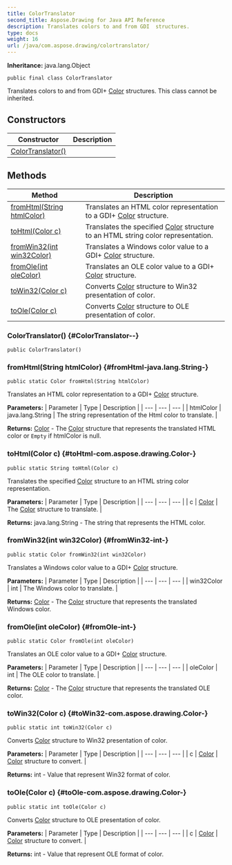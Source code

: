 ```yaml
---
title: ColorTranslator
second_title: Aspose.Drawing for Java API Reference
description: Translates colors to and from GDI  structures.
type: docs
weight: 16
url: /java/com.aspose.drawing/colortranslator/
---
```

**Inheritance:**
java.lang.Object
```
public final class ColorTranslator
```

Translates colors to and from GDI+ [Color](../../com.aspose.drawing/color) structures. This class cannot be inherited.
## Constructors

| Constructor | Description |
| --- | --- |
| [ColorTranslator()](#ColorTranslator--) |  |
## Methods

| Method | Description |
| --- | --- |
| [fromHtml(String htmlColor)](#fromHtml-java.lang.String-) | Translates an HTML color representation to a GDI+ [Color](../../com.aspose.drawing/color) structure. |
| [toHtml(Color c)](#toHtml-com.aspose.drawing.Color-) | Translates the specified [Color](../../com.aspose.drawing/color) structure to an HTML string color representation. |
| [fromWin32(int win32Color)](#fromWin32-int-) | Translates a Windows color value to a GDI+ [Color](../../com.aspose.drawing/color) structure. |
| [fromOle(int oleColor)](#fromOle-int-) | Translates an OLE color value to a GDI+ [Color](../../com.aspose.drawing/color) structure. |
| [toWin32(Color c)](#toWin32-com.aspose.drawing.Color-) | Converts [Color](../../com.aspose.drawing/color) structure to Win32 presentation of color. |
| [toOle(Color c)](#toOle-com.aspose.drawing.Color-) | Converts [Color](../../com.aspose.drawing/color) structure to OLE presentation of color. |
### ColorTranslator() {#ColorTranslator--}
```
public ColorTranslator()
```


### fromHtml(String htmlColor) {#fromHtml-java.lang.String-}
```
public static Color fromHtml(String htmlColor)
```


Translates an HTML color representation to a GDI+ [Color](../../com.aspose.drawing/color) structure.

**Parameters:**
| Parameter | Type | Description |
| --- | --- | --- |
| htmlColor | java.lang.String | The string representation of the Html color to translate. |

**Returns:**
[Color](../../com.aspose.drawing/color) - The [Color](../../com.aspose.drawing/color) structure that represents the translated HTML color or `Empty` if htmlColor is null.
### toHtml(Color c) {#toHtml-com.aspose.drawing.Color-}
```
public static String toHtml(Color c)
```


Translates the specified [Color](../../com.aspose.drawing/color) structure to an HTML string color representation.

**Parameters:**
| Parameter | Type | Description |
| --- | --- | --- |
| c | [Color](../../com.aspose.drawing/color) | The [Color](../../com.aspose.drawing/color) structure to translate. |

**Returns:**
java.lang.String - The string that represents the HTML color.
### fromWin32(int win32Color) {#fromWin32-int-}
```
public static Color fromWin32(int win32Color)
```


Translates a Windows color value to a GDI+ [Color](../../com.aspose.drawing/color) structure.

**Parameters:**
| Parameter | Type | Description |
| --- | --- | --- |
| win32Color | int | The Windows color to translate. |

**Returns:**
[Color](../../com.aspose.drawing/color) - The [Color](../../com.aspose.drawing/color) structure that represents the translated Windows color.
### fromOle(int oleColor) {#fromOle-int-}
```
public static Color fromOle(int oleColor)
```


Translates an OLE color value to a GDI+ [Color](../../com.aspose.drawing/color) structure.

**Parameters:**
| Parameter | Type | Description |
| --- | --- | --- |
| oleColor | int | The OLE color to translate. |

**Returns:**
[Color](../../com.aspose.drawing/color) - The [Color](../../com.aspose.drawing/color) structure that represents the translated OLE color.
### toWin32(Color c) {#toWin32-com.aspose.drawing.Color-}
```
public static int toWin32(Color c)
```


Converts [Color](../../com.aspose.drawing/color) structure to Win32 presentation of color.

**Parameters:**
| Parameter | Type | Description |
| --- | --- | --- |
| c | [Color](../../com.aspose.drawing/color) | [Color](../../com.aspose.drawing/color) structure to convert. |

**Returns:**
int - Value that represent Win32 format of color.
### toOle(Color c) {#toOle-com.aspose.drawing.Color-}
```
public static int toOle(Color c)
```


Converts [Color](../../com.aspose.drawing/color) structure to OLE presentation of color.

**Parameters:**
| Parameter | Type | Description |
| --- | --- | --- |
| c | [Color](../../com.aspose.drawing/color) | [Color](../../com.aspose.drawing/color) structure to convert. |

**Returns:**
int - Value that represent OLE format of color.
